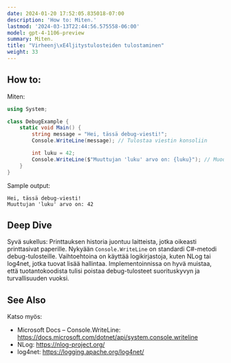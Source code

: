 ```yaml
---
date: 2024-01-20 17:52:05.835018-07:00
description: 'How to: Miten.'
lastmod: '2024-03-13T22:44:56.575558-06:00'
model: gpt-4-1106-preview
summary: Miten.
title: "Virheenj\xE4ljitystulosteiden tulostaminen"
weight: 33
---
```


## How to:
Miten:
```C#
using System;

class DebugExample {
    static void Main() {
        string message = "Hei, tässä debug-viesti!";
        Console.WriteLine(message); // Tulostaa viestin konsoliin

        int luku = 42;
        Console.WriteLine($"Muuttujan 'luku' arvo on: {luku}"); // Muodostettu tuloste
    }
}
```
Sample output:
```
Hei, tässä debug-viesti!
Muuttujan 'luku' arvo on: 42
```

## Deep Dive
Syvä sukellus:
Printtauksen historia juontuu laitteista, jotka oikeasti printtasivat paperille. Nykyään `Console.WriteLine` on standardi C#-metodi debug-tulosteille. Vaihtoehtoina on käyttää logikirjastoja, kuten NLog tai log4net, jotka tuovat lisää hallintaa. Implementoinnissa on hyvä muistaa, että tuotantokoodista tulisi poistaa debug-tulosteet suorituskyvyn ja turvallisuuden vuoksi.

## See Also
Katso myös:
- Microsoft Docs – Console.WriteLine: https://docs.microsoft.com/dotnet/api/system.console.writeline
- NLog: https://nlog-project.org/
- log4net: https://logging.apache.org/log4net/
